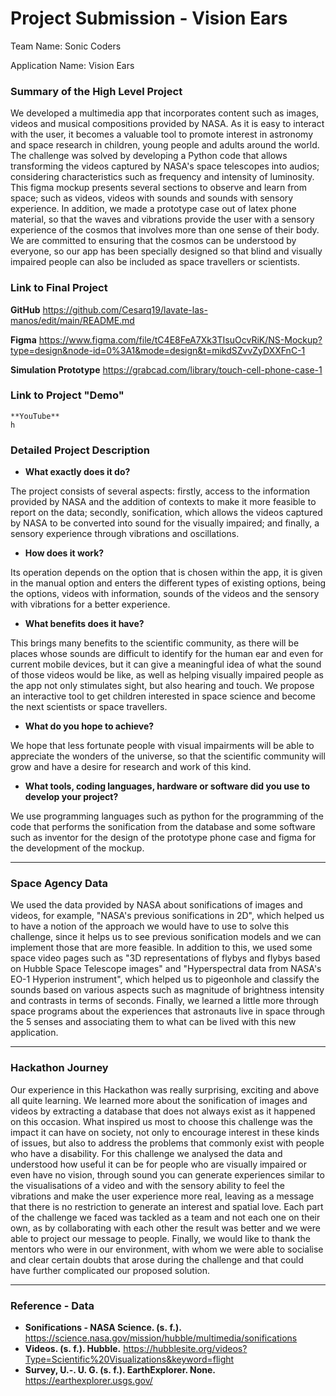 # Project Submission - Vision Ears

Team Name: Sonic Coders 

Application Name: Vision Ears

### Summary of the High Level Project
We developed a multimedia app that incorporates content such as images, videos and musical compositions provided by NASA. As it is easy to interact with the user, it becomes a valuable tool to promote interest in astronomy and space research in children, young people and adults around the world. The challenge was solved by developing a Python code that allows transforming the videos captured by NASA's space telescopes into audios; considering characteristics such as frequency and intensity of luminosity. This figma mockup presents several sections to observe and learn from space; such as videos, videos with sounds and sounds with sensory experience. In addition, we made a prototype case out of latex phone material, so that the waves and vibrations provide the user with a sensory experience of the cosmos that involves more than one sense of their body. We are committed to ensuring that the cosmos can be understood by everyone, so our app has been specially designed so that blind and visually impaired people can also be included as space travellers or scientists.

### Link to Final Project

**GitHub**
https://github.com/Cesarq19/lavate-las-manos/edit/main/README.md

**Figma**
https://www.figma.com/file/tC4E8FeA7Xk3TIsuOcvRiK/NS-Mockup?type=design&node-id=0%3A1&mode=design&t=mikdSZvvZyDXXFnC-1

**Simulation Prototype**
https://grabcad.com/library/touch-cell-phone-case-1

### Link to Project "Demo"

    **YouTube**
    h

### Detailed Project Description

- **What exactly does it do?**

The project consists of several aspects: firstly, access to the information provided by NASA and the addition of contexts to make it more feasible to report on the data; secondly, sonification, which allows the videos captured by NASA to be converted into sound for the visually impaired; and finally, a sensory experience through vibrations and oscillations.

- **How does it work?**

Its operation depends on the option that is chosen within the app, it is given in the manual option and enters the different types of existing options, being the options, videos with information, sounds of the videos and the sensory with vibrations for a better experience.

- **What benefits does it have?**

This brings many benefits to the scientific community, as there will be places whose sounds are difficult to identify for the human ear and even for current mobile devices, but it can give a meaningful idea of what the sound of those videos would be like, as well as helping visually impaired people as the app not only stimulates sight, but also hearing and touch. We propose an interactive tool to get children interested in space science and become the next scientists or space travellers.

- **What do you hope to achieve?**

We hope that less fortunate people with visual impairments will be able to appreciate the wonders of the universe, so that the scientific community will grow and have a desire for research and work of this kind.

- **What tools, coding languages, hardware or software did you use to develop your project?**

We use programming languages such as python for the programming of the code that performs the sonification from the database and some software such as inventor for the design of the prototype phone case and figma for the development of the mockup.

---

### Space Agency Data

We used the data provided by NASA about sonifications of images and videos, for example, "NASA's previous sonifications in 2D", which helped us to have a notion of the approach we would have to use to solve this challenge, since it helps us to see previous sonification models and we can implement those that are more feasible. 
In addition to this, we used some space video pages such as "3D representations of flybys and flybys based on Hubble Space Telescope images" and "Hyperspectral data from NASA's EO-1 Hyperion instrument", which helped us to pigeonhole and classify the sounds based on various aspects such as magnitude of brightness intensity and contrasts in terms of seconds.
Finally, we learned a little more through space programs about the experiences that astronauts live in space through the 5 senses and associating them to what can be lived with this new application.

---

### Hackathon Journey

Our experience in this Hackathon was really surprising, exciting and above all quite learning. We learned more about the sonification of images and videos by extracting a database that does not always exist as it happened on this occasion. What inspired us most to choose this challenge was the impact it can have on society, not only to encourage interest in these kinds of issues, but also to address the problems that commonly exist with people who have a disability. 
For this challenge we analysed the data and understood how useful it can be for people who are visually impaired or even have no vision, through sound you can generate experiences similar to the visualisations of a video and with the sensory ability to feel the vibrations and make the user experience more real, leaving as a message that there is no restriction to generate an interest and spatial love. Each part of the challenge we faced was tackled as a team and not each one on their own, as by collaborating with each other the result was better and we were able to project our message to people.
Finally, we would like to thank the mentors who were in our environment, with whom we were able to socialise and clear certain doubts that arose during the challenge and that could have further complicated our proposed solution.

---

### Reference - Data

- **Sonifications - NASA Science. (s. f.).**
https://science.nasa.gov/mission/hubble/multimedia/sonifications
- **Videos. (s. f.). Hubble.**
https://hubblesite.org/videos?Type=Scientific%20Visualizations&keyword=flight
- **Survey, U.-. U. G. (s. f.). EarthExplorer. None.**
https://earthexplorer.usgs.gov/
